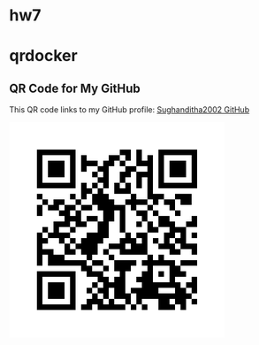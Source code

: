 # hw7
# qrdocker
## QR Code for My GitHub

This QR code links to my GitHub profile: [Sughanditha2002 GitHub](https://github.com/Sughanditha2002)

![GitHub QR Code](qr_codes/github_qr_code.png)